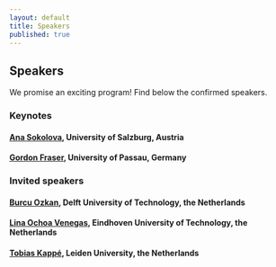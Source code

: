 ```yaml
---
layout: default
title: Speakers
published: true
---
```


## Speakers

We promise an exciting program! Find below the confirmed speakers.

### Keynotes 

#### <a href="https://www.cs.uni-salzburg.at/~anas/">Ana Sokolova</a>, University of Salzburg, Austria <br />
#### <a href="https://www.fim.uni-passau.de/en/chair-for-software-engineering-ii">Gordon Fraser</a>, University of Passau, Germany

### Invited speakers

#### <a href="https://burcuku.github.io/home/">Burcu Ozkan</a>,  Delft University of Technology, the Netherlands <br />
#### <a href="https://lmove.github.io/">Lina Ochoa Venegas</a>, Eindhoven University of Technology, the Netherlands <br />
#### <a href="https://tobias.kap.pe/">Tobias Kappé</a>, Leiden University, the Netherlands

<br />

